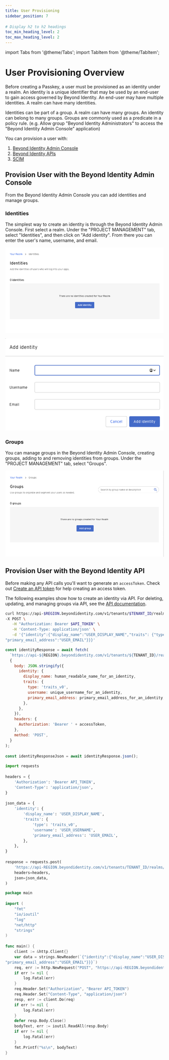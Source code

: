 ```yaml
---
title: User Provisioning
sidebar_position: 7

# Display h2 to h2 headings
toc_min_heading_level: 2
toc_max_heading_level: 2
---
```


import Tabs from '@theme/Tabs';
import TabItem from '@theme/TabItem';

# User Provisioning Overview

Before creating a Passkey, a user must be provisioned as an identity under a realm. An identity is a unique identifier that may be used by an end-user to gain access governed by Beyond Identity. An end-user may have multiple identities. A realm can have many identities.

Identities can be part of a group. A realm can have many groups. An identity can belong to many groups. Groups are commonly used as a predicate in a policy rule. (e.g. Allow group "Beyond Identity Administrators" to access the "Beyond Identity Admin Console" application)

You can provision a user with:

1. [Beyond Identity Admin Console](user-provisioning#provision-user-with-the-beyond-identity-admin-console)
2. [Beyond Identity APIs](user-provisioning#provision-user-with-the-beyond-identity-api)
3. [SCIM](../scim/v1/scimv1)

## Provision User with the Beyond Identity Admin Console

From the Beyond Identity Admin Console you can add identities and manage groups.

### Identities

The simplest way to create an identity is through the Beyond Identity Admin Console. First select a realm. Under the "PROJECT MANAGEMENT" tab, select "Identities", and then click on "Add identity". From there you can enter the user's name, username, and email.

![Identities](./screenshots/user-provisioning-identities.png)

![Add Identity](./screenshots/user-provisioning-add-identity.png)

### Groups

You can manage groups in the Beyond Identity Admin Console, creating groups, adding to and removing identities from groups. Under the "PROJECT MANAGEMENT" tab, select "Groups".

![Groups](./screenshots/user-provisioning-groups.png)

## Provision User with the Beyond Identity API

Before making any API calls you'll want to generate an `accessToken`. Check out [Create an API token](./api-token) for help creating an access token.

The following examples show how to create an identity via API. For deleting, updating, and managing groups via API, see the [API documentation](https://developer.beyondidentity.com/api/v1).

<Tabs groupId="user-provisioning-api-platform" queryString>
  <TabItem value="curl" label="Curl">

```bash title="/identities"
curl https://api-$REGION.beyondidentity.com/v1/tenants/$TENANT_ID/realms/$REALM_ID/identities \
-X POST \
   -H "Authorization: Bearer $API_TOKEN" \
   -H 'Content-Type: application/json' \
   -d '{"identity":{"display_name":"USER_DISPLAY_NAME","traits": {"type": "traits_v0","username": "USER_USERNAME",
"primary_email_address":"USER_EMAIL"}}}'
```

  </TabItem>
  <TabItem value="node" label="Node">

```jsx title="/identities"
const identityResponse = await fetch(
  `https://api-${REGION}.beyondidentity.com/v1/tenants/${TENANT_ID}/realms/${REALM_ID}/identities`,
  {
    body: JSON.stringify({
      identity: {
        display_name: human_readable_name_for_an_identity,
        traits: {
          type: 'traits_v0',
          username: unique_username_for_an_identity,
          primary_email_address: primary_email_address_for_an_identity,
        },
      },
    }),
    headers: {
      Authorization: 'Bearer ' + accessToken,
    },
    method: 'POST',
  }
);

const identityResponseJson = await identityResponse.json();
```

</TabItem>
<TabItem value="python" label="Python">

```python title="/identities"
import requests

headers = {
    'Authorization': 'Bearer API_TOKEN',
    'Content-Type': 'application/json',
}

json_data = {
    'identity': {
        'display_name': 'USER_DISPLAY_NAME',
        'traits': {
            'type': 'traits_v0',
            'username': 'USER_USERNAME',
            'primary_email_address': 'USER_EMAIL',
        },
    },
}

response = requests.post(
    'https://api-REGION.beyondidentity.com/v1/tenants/TENANT_ID/realms/REALM_ID/identities',
    headers=headers,
    json=json_data,
)
```

</TabItem>
<TabItem value="go" label="Go">

```go title="/identities"
package main

import (
	"fmt"
	"io/ioutil"
	"log"
	"net/http"
	"strings"
)

func main() {
	client := &http.Client{}
	var data = strings.NewReader(`{"identity":{"display_name":"USER_DISPLAY_NAME","traits": {"type": "traits_v0","username": "USER_USERNAME",
"primary_email_address":"USER_EMAIL"}}}`)
	req, err := http.NewRequest("POST", "https://api-REGION.beyondidentity.com/v1/tenants/TENANT_ID/realms/REALM_ID/identities", data)
	if err != nil {
		log.Fatal(err)
	}
	req.Header.Set("Authorization", "Bearer API_TOKEN")
	req.Header.Set("Content-Type", "application/json")
	resp, err := client.Do(req)
	if err != nil {
		log.Fatal(err)
	}
	defer resp.Body.Close()
	bodyText, err := ioutil.ReadAll(resp.Body)
	if err != nil {
		log.Fatal(err)
	}
	fmt.Printf("%s\n", bodyText)
}
```

</TabItem>
</Tabs>
